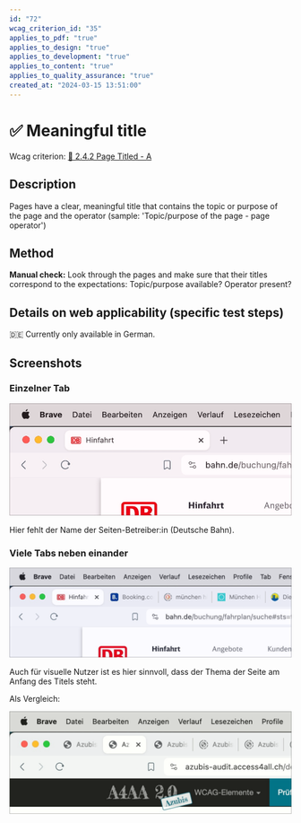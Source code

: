 ```yaml
---
id: "72"
wcag_criterion_id: "35"
applies_to_pdf: "true"
applies_to_design: "true"
applies_to_development: "true"
applies_to_content: "true"
applies_to_quality_assurance: "true"
created_at: "2024-03-15 13:51:00"
---
```


# ✅ Meaningful title

Wcag criterion: [📜 2.4.2 Page Titled - A](..)

## Description

Pages have a clear, meaningful title that contains the topic or purpose of the page and the operator (sample: 'Topic/purpose of the page - page operator')

## Method

**Manual check:** Look through the pages and make sure that their titles correspond to the expectations: Topic/purpose available? Operator present?

## Details on web applicability (specific test steps)

🇩🇪 Currently only available in German.

## Screenshots

### Einzelner Tab

![Webseite der Deutschen Bahn in Chrome](images/webseite-der-deutschen-bahn-in-chrome.png)

Hier fehlt der Name der Seiten-Betreiber:in (Deutsche Bahn).

### Viele Tabs neben einander

![Viele Tabs neben einander in Chrome](images/viele-tabs-neben-einander-in-chrome.png)

Auch für visuelle Nutzer ist es hier sinnvoll, dass der Thema der Seite am Anfang des Titels steht.

Als Vergleich:

![Viele Tabs, deren Titel identisch anfangen](images/viele-tabs-deren-titel-identisch-anfangen.png)